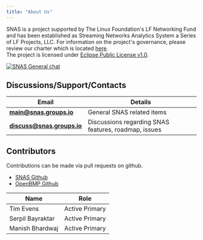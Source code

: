 ```yaml
---
title: "About Us"
---
```



SNAS is a project supported by The Linux Foundation's LF Networking Fund and has been established as Streaming Networks
Analytics System a Series of LF Projects, LLC.  For information on the project's governance, please review our charter
which is located [here](/charter/SNAS-Technical-Charter.pdf).  
The project is licensed under [Eclipse Public License v1.0](http://www.eclipse.org/legal/epl-v10.html).


<p/>

[![SNAS General chat](https://badges.gitter.im/snas/general.png)](https://gitter.im/snas/general)

## Discussions/Support/Contacts

Email | Details
----- | -------
**main@snas.groups.io** | General SNAS related items
**discuss@snas.groups.io** | Discussions regarding SNAS features, roadmap, issues



## Contributors

Contributions can be made via pull requests on github. 

* [SNAS Github](https://github.com/snas)
* [OpenBMP Github](https://github.com/openbmp)





Name | Role
---- | ----
Tim Evens|  Active Primary
Serpil Bayraktar | Active Primary
Manish Bhardwaj |  Active Primary
